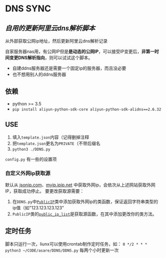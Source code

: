 # DNS SYNC

## *自用的更新阿里云dns解析脚本*

从外部获取公网ip地址，然后更新阿里云dns解析记录

自家服务器nas用，有公网IP但是**是动态的公网IP**，可以接受IP变更后，**非第一时间变更DNS解析指向**，则可以试试这个脚本。
* 自建ddns服务器还是需要一个固定ip的服务器，而且没必要
* 也不想用别人的ddns服务器

## 依赖

* python >= 3.5
* `pip install aliyun-python-sdk-core aliyun-python-sdk-alidns==2.6.32`

## USE

1. 填入`template.json`内容（记得删掉注释
2. 把`template.json`更名为`PRIVATE`（不带后缀名
3. `python3 ./DDNS.py`

`config.py` 有一些的设置项

### 自定义外网ip获取源
默认从 [jsonip.com](https://jsonip.com)、[myip.ipip.net](http://myip.ipip.net) 中获取外网ip，会依次从上述网站获取外网IP，获取成功停止。
要更改获取源需要：
1. 在`DDNS.py`中[`PublicIP`](https://github.com/bo0inm/DNS-sync/blob/e0f4e75ac0d3c35fb9d74849e2509afe0048a6ac/DDNS.py#L51)类中添加获取外网ip的类函数，保证返回字符串类型的ip值（如"123.123.123.123"
2. `PublicIP`类的[`public_ip_list`](https://github.com/bo0inm/DNS-sync/blob/e0f4e75ac0d3c35fb9d74849e2509afe0048a6ac/DDNS.py#L57)是获取源函数，在其中添加更改你的类方法。

## 定时任务

脚本只运行一次，liunx可以使用crontab制作定时任务，如：
`0 */2 * * * python3 ~/CODE/asare/DDNS/DDNS.py` 每两个小时更新一次
